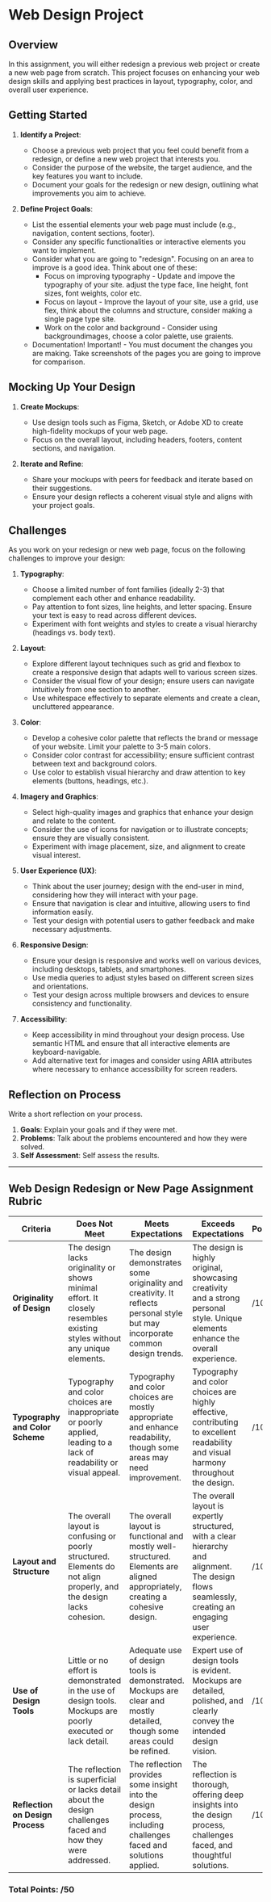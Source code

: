 # Web Design Project

## Overview

In this assignment, you will either redesign a previous web project or create a new web page from scratch. This project focuses on enhancing your web design skills and applying best practices in layout, typography, color, and overall user experience.

## Getting Started

1. **Identify a Project**: 
   - Choose a previous web project that you feel could benefit from a redesign, or define a new web project that interests you.
   - Consider the purpose of the website, the target audience, and the key features you want to include.
   - Document your goals for the redesign or new design, outlining what improvements you aim to achieve.

2. **Define Project Goals**:
   - List the essential elements your web page must include (e.g., navigation, content sections, footer).
   - Consider any specific functionalities or interactive elements you want to implement.
   - Consider what you are going to "redesign". Focusing on an area to improve is a good idea. Think about one of these:
        - Focus on improving typography - Update and impove the typography of your site. adjust the type face, line height, font sizes, font weights, color etc. 
        - Focus on layout - Improve the layout of your site, use a grid, use flex, think about the columns and structure, consider making a single page type site.
        - Work on the color and background - Consider using backgroundimages, choose a color palette, use graients.
    - Documentation! Important! - You must document the changes you are making. Take screenshots of the pages you are going to improve for comparison. 

## Mocking Up Your Design

1. **Create Mockups**: 
   - Use design tools such as Figma, Sketch, or Adobe XD to create high-fidelity mockups of your web page.
   - Focus on the overall layout, including headers, footers, content sections, and navigation.

2. **Iterate and Refine**: 
   - Share your mockups with peers for feedback and iterate based on their suggestions.
   - Ensure your design reflects a coherent visual style and aligns with your project goals.

## Challenges

As you work on your redesign or new web page, focus on the following challenges to improve your design:

1. **Typography**:
   - Choose a limited number of font families (ideally 2-3) that complement each other and enhance readability.
   - Pay attention to font sizes, line heights, and letter spacing. Ensure your text is easy to read across different devices.
   - Experiment with font weights and styles to create a visual hierarchy (headings vs. body text).

2. **Layout**:
   - Explore different layout techniques such as grid and flexbox to create a responsive design that adapts well to various screen sizes.
   - Consider the visual flow of your design; ensure users can navigate intuitively from one section to another.
   - Use whitespace effectively to separate elements and create a clean, uncluttered appearance.

3. **Color**:
   - Develop a cohesive color palette that reflects the brand or message of your website. Limit your palette to 3-5 main colors.
   - Consider color contrast for accessibility; ensure sufficient contrast between text and background colors.
   - Use color to establish visual hierarchy and draw attention to key elements (buttons, headings, etc.).

4. **Imagery and Graphics**:
   - Select high-quality images and graphics that enhance your design and relate to the content.
   - Consider the use of icons for navigation or to illustrate concepts; ensure they are visually consistent.
   - Experiment with image placement, size, and alignment to create visual interest.

5. **User Experience (UX)**:
   - Think about the user journey; design with the end-user in mind, considering how they will interact with your page.
   - Ensure that navigation is clear and intuitive, allowing users to find information easily.
   - Test your design with potential users to gather feedback and make necessary adjustments.

6. **Responsive Design**:
   - Ensure your design is responsive and works well on various devices, including desktops, tablets, and smartphones.
   - Use media queries to adjust styles based on different screen sizes and orientations.
   - Test your design across multiple browsers and devices to ensure consistency and functionality.

7. **Accessibility**:
   - Keep accessibility in mind throughout your design process. Use semantic HTML and ensure that all interactive elements are keyboard-navigable.
   - Add alternative text for images and consider using ARIA attributes where necessary to enhance accessibility for screen readers.

## Reflection on Process
Write a short reflection on your process.

1. **Goals**: Explain your goals and if they were met. 
2. **Problems**: Talk about the problems encountered and how they were solved. 
3. **Self Assessment**: Self assess the results.

---

## Web Design Redesign or New Page Assignment Rubric

| **Criteria**                            | **Does Not Meet**                            | **Meets Expectations**                         | **Exceeds Expectations**                      | **Points** |
|------------------------------------------|----------------------------------------------|-----------------------------------------------|------------------------------------------------|------------|
| **Originality of Design**               | The design lacks originality or shows minimal effort. It closely resembles existing styles without any unique elements. | The design demonstrates some originality and creativity. It reflects personal style but may incorporate common design trends. | The design is highly original, showcasing creativity and a strong personal style. Unique elements enhance the overall experience. | /10        |
| **Typography and Color Scheme**         | Typography and color choices are inappropriate or poorly applied, leading to a lack of readability or visual appeal. | Typography and color choices are mostly appropriate and enhance readability, though some areas may need improvement. | Typography and color choices are highly effective, contributing to excellent readability and visual harmony throughout the design. | /10        |
| **Layout and Structure**                 | The overall layout is confusing or poorly structured. Elements do not align properly, and the design lacks cohesion. | The overall layout is functional and mostly well-structured. Elements are aligned appropriately, creating a cohesive design. | The overall layout is expertly structured, with a clear hierarchy and alignment. The design flows seamlessly, creating an engaging user experience. | /10        |
| **Use of Design Tools**                  | Little or no effort is demonstrated in the use of design tools. Mockups are poorly executed or lack detail. | Adequate use of design tools is demonstrated. Mockups are clear and mostly detailed, though some areas could be refined. | Expert use of design tools is evident. Mockups are detailed, polished, and clearly convey the intended design vision. | /10        |
| **Reflection on Design Process**         | The reflection is superficial or lacks detail about the design challenges faced and how they were addressed. | The reflection provides some insight into the design process, including challenges faced and solutions applied. | The reflection is thorough, offering deep insights into the design process, challenges faced, and thoughtful solutions. | /10        |

### Total Points: /50
